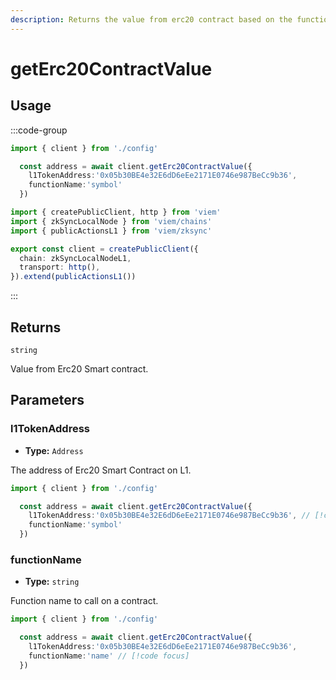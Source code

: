 ```yaml
---
description: Returns the value from erc20 contract based on the function name.
---
```


# getErc20ContractValue

## Usage

:::code-group
```ts [example.ts]
import { client } from './config'

  const address = await client.getErc20ContractValue({
    l1TokenAddress:'0x05b30BE4e32E6dD6eEe2171E0746e987BeCc9b36',
    functionName:'symbol'
  })
```

```ts [config.ts]
import { createPublicClient, http } from 'viem'
import { zkSyncLocalNode } from 'viem/chains'
import { publicActionsL1 } from 'viem/zksync'

export const client = createPublicClient({
  chain: zkSyncLocalNodeL1,
  transport: http(),
}).extend(publicActionsL1())

```
:::

## Returns

`string`

Value from Erc20 Smart contract.

## Parameters

### l1TokenAddress

- **Type:** `Address`

The address of Erc20 Smart Contract on L1.

```ts
import { client } from './config'

  const address = await client.getErc20ContractValue({
    l1TokenAddress:'0x05b30BE4e32E6dD6eEe2171E0746e987BeCc9b36', // [!code focus]
    functionName:'symbol'
  })
```

### functionName

- **Type:** `string`

Function name to call on a contract.

```ts
import { client } from './config'

  const address = await client.getErc20ContractValue({
    l1TokenAddress:'0x05b30BE4e32E6dD6eEe2171E0746e987BeCc9b36', 
    functionName:'name' // [!code focus]
  })
```